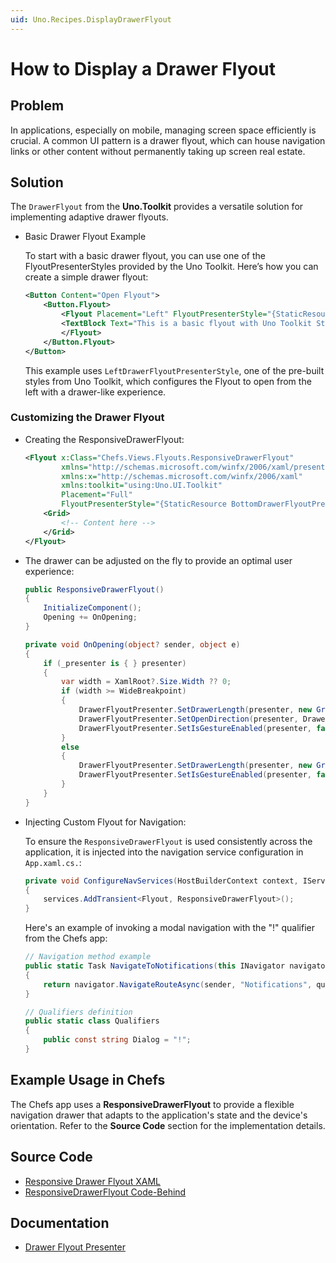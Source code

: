 ```yaml
---
uid: Uno.Recipes.DisplayDrawerFlyout
---
```

# How to Display a Drawer Flyout

## Problem
In applications, especially on mobile, managing screen space efficiently is crucial. A common UI pattern is a drawer flyout, which can house navigation links or other content without permanently taking up screen real estate.

## Solution
The `DrawerFlyout` from the **Uno.Toolkit** provides a versatile solution for implementing adaptive drawer flyouts.

* Basic Drawer Flyout Example

    To start with a basic drawer flyout, you can use one of the FlyoutPresenterStyles provided by the Uno Toolkit. Here’s how you can create a simple drawer flyout:

    ```xml
    <Button Content="Open Flyout">
        <Button.Flyout>
            <Flyout Placement="Left" FlyoutPresenterStyle="{StaticResource LeftDrawerFlyoutPresenterStyle}">
            <TextBlock Text="This is a basic flyout with Uno Toolkit Style!" Margin="12" />
            </Flyout>
        </Button.Flyout>
    </Button>
    ```
    This example uses `LeftDrawerFlyoutPresenterStyle`, one of the pre-built styles from Uno Toolkit, which configures the Flyout to open from the left with a drawer-like experience.
    
### Customizing the Drawer Flyout

* Creating the ResponsiveDrawerFlyout: 

    ```xml
    <Flyout x:Class="Chefs.Views.Flyouts.ResponsiveDrawerFlyout"
            xmlns="http://schemas.microsoft.com/winfx/2006/xaml/presentation"
            xmlns:x="http://schemas.microsoft.com/winfx/2006/xaml"
            xmlns:toolkit="using:Uno.UI.Toolkit"
            Placement="Full"
            FlyoutPresenterStyle="{StaticResource BottomDrawerFlyoutPresenterStyle}">
        <Grid>
            <!-- Content here -->
        </Grid>
    </Flyout>
    ```

* The drawer can be adjusted on the fly to provide an optimal user experience:

    ```csharp
    public ResponsiveDrawerFlyout()
    {
        InitializeComponent();
        Opening += OnOpening;
    }

    private void OnOpening(object? sender, object e)
    {
        if (_presenter is { } presenter)
        {
            var width = XamlRoot?.Size.Width ?? 0;
            if (width >= WideBreakpoint)
            {
                DrawerFlyoutPresenter.SetDrawerLength(presenter, new GridLength(0.33, GridUnitType.Star));
                DrawerFlyoutPresenter.SetOpenDirection(presenter, DrawerOpenDirection.Left);
                DrawerFlyoutPresenter.SetIsGestureEnabled(presenter, false);
            }
            else
            {
                DrawerFlyoutPresenter.SetDrawerLength(presenter, new GridLength(1, GridUnitType.Star));
                DrawerFlyoutPresenter.SetIsGestureEnabled(presenter, false);
            }
        }
    }
    ```

* Injecting Custom Flyout for Navigation:

    To ensure the `ResponsiveDrawerFlyout` is used consistently across the application, it is injected into the navigation service configuration in `App.xaml.cs.`:

    ```csharp
    private void ConfigureNavServices(HostBuilderContext context, IServiceCollection services)
    {
        services.AddTransient<Flyout, ResponsiveDrawerFlyout>();
    }
    ```
    Here's an example of invoking a modal navigation with the "!" qualifier from the Chefs app:

    ```csharp
    // Navigation method example
    public static Task NavigateToNotifications(this INavigator navigator, object sender)
    {
        return navigator.NavigateRouteAsync(sender, "Notifications", qualifier: Qualifiers.Dialog);
    }

    // Qualifiers definition
    public static class Qualifiers
    {
        public const string Dialog = "!"; 
    }
    ```

## Example Usage in Chefs

The Chefs app uses a **ResponsiveDrawerFlyout** to provide a flexible navigation drawer that adapts to the application's state and the device's orientation. Refer to the **Source Code** section for the implementation details.

## Source Code
- [Responsive Drawer Flyout XAML](https://github.com/unoplatform/uno.chefs/blob/139edc9eab65b322e219efb7572583551c40ad32/Chefs/Views/Flyouts/ResponsiveDrawerFlyout.xaml)
- [ResponsiveDrawerFlyout Code-Behind](https://github.com/unoplatform/uno.chefs/blob/139edc9eab65b322e219efb7572583551c40ad32/Chefs/Views/Flyouts/ResponsiveDrawerFlyout.xaml.cs)

## Documentation
- [Drawer Flyout Presenter](xref:Toolkit.Controls.DrawerFlyoutPresenter)